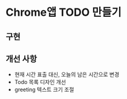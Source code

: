 # Chrome앱 TODO 만들기

## 구현

## 개선 사항

- 현재 시간 표출 대신, 오늘의 남은 시간으로 변경
- Todo 목록 디자인 개선
- greeting 텍스트 크기 조절